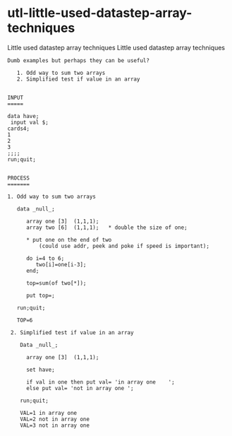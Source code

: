# utl-little-used-datastep-array-techniques
Little used datastep array techniques 
    Little used datastep array techniques                               
                                                                        
    Dumb examples but perhaps they can be useful?                       
                                                                        
       1. Odd way to sum two arrays                                     
       2. Simplified test if value in an array                          
                                                                        
                                                                        
    INPUT                                                               
    =====                                                               
                                                                        
    data have;                                                          
     input val $;                                                       
    cards4;                                                             
    1                                                                   
    2                                                                   
    3                                                                   
    ;;;;                                                                
    run;quit;                                                           
                                                                        
                                                                        
    PROCESS                                                             
    =======                                                             
                                                                        
    1. Odd way to sum two arrays                                        
                                                                        
       data _null_;                                                     
                                                                        
          array one [3]  (1,1,1);                                       
          array two [6]  (1,1,1);   * double the size of one;           
                                                                        
          * put one on the end of two                                   
              (could use addr, peek and poke if speed is important);    
                                                                        
          do i=4 to 6;                                                  
             two[i]=one[i-3];                                           
          end;                                                          
                                                                        
          top=sum(of two[*]);                                           
                                                                        
          put top=;                                                     
                                                                        
       run;quit;                                                        
                                                                        
       TOP=6                                                            
                                                                        
     2. Simplified test if value in an array                            
                                                                        
        Data _null_;                                                    
                                                                        
          array one [3]  (1,1,1);                                       
                                                                        
          set have;                                                     
                                                                        
          if val in one then put val= 'in array one    ';               
          else put val= 'not in array one ';                            
                                                                        
        run;quit;                                                       
                                                                        
        VAL=1 in array one                                              
        VAL=2 not in array one                                          
        VAL=3 not in array one                                          
                                                                        
